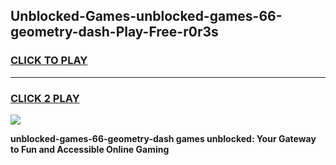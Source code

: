 
## Unblocked-Games-unblocked-games-66-geometry-dash-Play-Free-r0r3s
<h3>
<a href="https://premium76.site?title=unblocked-games-66-geometry-dash&ref=23A">CLICK TO PLAY</a></h3>
<hr>

<h3>
<a href="https://premium76.site?title=unblocked-games-66-geometry-dash&ref=23A">CLICK 2 PLAY</a>
  
</h3>

<a href="https://premium76.site?title=unblocked-games-66-geometry-dash&ref=23A"><img src="https://clearcache.store/games.png"></a>


**unblocked-games-66-geometry-dash games unblocked: Your Gateway to Fun and Accessible Online Gaming**
